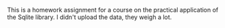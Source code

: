 This is a homework assignment for a course on the practical application of the Sqlite library. I didn't upload the data, they weigh a lot.
